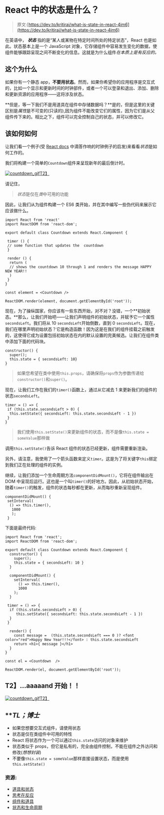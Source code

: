 # React 中的状态是什么？

> 原文:[https://dev.to/kritirai/what-is-state-in-react-4im6](https://dev.to/kritirai/what-is-state-in-react-4im6)

在英语中， ***状态*** 指的是“某人或某物在特定时间所处的特定状态”，React 也是如此。状态基本上是一个 JavaScript 对象，它存储组件中容易发生变化的数据，使组件能够跟踪呈现之间不断变化的信息。这就是为什么组件*在本质上是有反应的。*

## [](#the-why)**这个为什么**

如果你有一个静态 app，**不要用状态**。然而，如果你希望你的应用程序是交互式的，比如一个显示和更新时间的时钟部件，或者一个可以登录和退出、添加、删除和更新资源的应用程序——这将涉及状态。

**但是，等一下我们不是用道具在组件中存储数据吗？**是的，但是这里的关键区别是*属性*是不可变的(只读的),因为组件不能改变它们的属性，因为它们是从父组件传下来的。相比之下，组件可以完全控制自己的状态，并可以修改它。

## [](#the-how)**该如何如何**

让我们看一个例子(受 [React docs](https://reactjs.org/docs/state-and-lifecycle.html) 中滴答作响的时钟例子的启发)来看看*状态*是如何工作的。

我们将构建一个简单的`Countdown`组件来呈现新年的最后倒计时。

[![countdown_gif](../Images/9bd40d2eb24d080bf3f0cca9b28a1e99.png)T2】](https://res.cloudinary.com/practicaldev/image/fetch/s--HhUN4S4B--/c_limit%2Cf_auto%2Cfl_progressive%2Cq_66%2Cw_880/https://i.pinimg.com/originals/1f/9f/43/1f9f43d0d06374e4bfbe441f2c2ab876.gif)

请记住，

> *状态*是仅在*类*中可用的功能

因此，让我们从为组件构建一个 ES6 类开始，并在其中编写一些伪代码来展示它应该做什么。

```
import React from 'react'
import ReactDOM from 'react-dom';

export default class Countdown extends React.Component {

 timer () {
 // some function that updates the  countdown
 }

 render () {
  return ( 
  // shows the countdown 10 through 1 and renders the message HAPPY NEW YEAR!!
  )
 }
}

const element = <Countdown />

ReactDOM.render(element, document.getElementById('root')); 
```

现在，为了操纵国家，你应该有一些东西开始，对不对？没错，一个**初始状态。**那么，让我们开始吧——让我们声明组件的初始状态，并赋予它一个属性`secondsLeft`。我们将从 10 `secondsLeft`开始倒数，直到 0 `secondsLeft`。现在，我们在哪里声明初始状态？它是构造函数！因为这是在我们的组件挂载之前触发的，这使得它成为设置包括初始状态在内的默认设置的完美候选。让我们在组件类中添加下面的代码块。

```
constructor() {
  super();
  this.state = { secondsLeft: 10}
} 
```

> 如果您希望在类中使用`this.props`，请确保将`props`作为参数传递给`constructor()`和`super()`。

现在，让我们工作在我们的`timer()`函数上，通过从它减去 1 来更新我们的组件的状态`secondsLeft`。

```
timer = () => {
 if (this.state.secondsLeft > 0) {
  this.setState({ secondsLeft: this.state.secondsLeft - 1 })
 }
} 
```

> 我们使用`this.setState()`来更新组件的状态，而不是像`this.state = someValue`那样做

调用`this.setState()`告诉 React 组件的状态已经更新，组件需要重新渲染。

另外，请注意，我使用了一个箭头函数来定义`timer`。这是为了将关键字`this`绑定到我们正在处理的组件的实例。

继续，让我们添加一个生命周期方法`componentDidMount()`，它将在组件输出在 DOM 中呈现后运行。这也是一个叫`timer()`的好地方。因此，从初始状态开始，随着`timer()`的触发，组件的状态每秒都在更新，从而每秒重新呈现组件。

```
componentDidMount() {
 setInterval(
  () => this.timer(),
   1000
   );
 } 
```

下面是最终代码:

```
import React from 'react';
import ReactDOM from 'react-dom';

export default class Countdown extends React.Component {
  constructor() {
    super();
    this.state = { secondsLeft: 10 }
  }

  componentDidMount() {
    setInterval(
      () => this.timer(),
      1000
    );
  }

 timer = () => {
  if (this.state.secondsLeft > 0) {
     this.setState({ secondsLeft: this.state.secondsLeft - 1 })
  }
 }

  render() {
    const message =  (this.state.secondsLeft === 0 )? <font color="red">Happy New Year!!!</font> : this.state.secondsLeft 
    return <h1>{ message }</h1>
  }
}

const el = <Countdown  />

ReactDOM.render(el, document.getElementById('root')); 
```

## T2】...aaaaand 开始！！

[![countdown_gif](../Images/c794d5419c666090f63ec42f7625353d.png)T2】](https://i.giphy.com/media/u0ag71wII1yBjMAOAc/giphy.gif)

## ***TL；*博士**

*   如果您想要交互式组件，请使用状态
*   状态是仅在类组件中可用的特性
*   React 将状态作为一个可以通过`this.state`访问的对象来维护
*   状态类似于 props，但它是私有的，完全由组件控制，不能在组件之外访问和修改(*想想封装*)
*   不要像`this.state = someValue`那样直接设置状态，而是使用`this.setState()`

### [](#resources)资源:

*   [道具和状态](https://github.com/uberVU/react-guide/blob/master/props-vs-state.md)
*   [思考在反应](https://reactjs.org/docs/thinking-in-react.html)
*   [组件和道具](https://reactjs.org/docs/components-and-props.html)
*   [状态和生命周期](https://reactjs.org/docs/state-and-lifecycle.html)